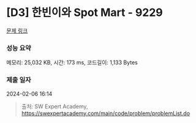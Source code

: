 # [D3] 한빈이와 Spot Mart - 9229 

[문제 링크](https://swexpertacademy.com/main/code/problem/problemDetail.do?contestProbId=AW8Wj7cqbY0DFAXN) 

### 성능 요약

메모리: 25,032 KB, 시간: 173 ms, 코드길이: 1,133 Bytes

### 제출 일자

2024-02-06 16:14



> 출처: SW Expert Academy, https://swexpertacademy.com/main/code/problem/problemList.do